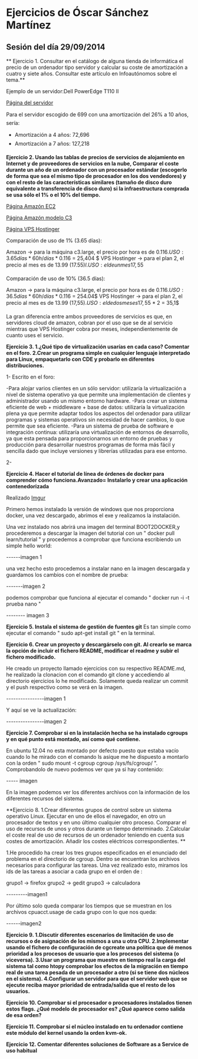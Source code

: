 # Ejercicios de Óscar Sánchez Martínez #
## Sesión del día 29/09/2014 ##

** Ejercicio 1.
Consultar en el catálogo de alguna tienda de informática el precio de un 
ordenador tipo servidor y calcular su coste de amortización a cuatro y siete años. Consultar este artículo
 en Infoautónomos sobre el tema.**

Ejemplo de un servidor:Dell PowerEdge T110 II

[Página del servidor](http://www.dell.com/es/empresas/p/poweredge-t110-2/fs)

Para el servidor escogido de 699 con una amortización del 26% a 10 años, sería:

* Amortización a 4 años: 72,696
* Amortización a 7 años: 127,218

**Ejercicio 2.
Usando las tablas de precios de servicios de alojamiento en Internet y de 
proveedores de servicios en la nube, Comparar el coste durante un año de 
un ordenador con un procesador estándar (escogerlo de forma que sea el mismo 
tipo de procesador en los dos vendedores) y con el resto de las características 
similares (tamaño de disco duro equivalente a transferencia de disco duro) 
si la infraestructura comprada se usa sólo el 1% o el 10% del tiempo.**

[Página Amazón EC2](http://aws.amazon.com/es/ec2/purchasing-options/dedicated-instances/)

[Página Amazón modelo C3](http://aws.amazon.com/es/ec2/instance-types/)

[Página VPS Hostinger](http://www.hostinger.es/hosting-vps)

Comparación de uso de 1% (3.65 días):

Amazon -> para la máquina c3.large, el precio por hora es de 0.116$.
	  USO: 3.65 días * 60h/días * 0.116$ = 25,404 $
VPS Hostinger -> para el plan 2, el precio al mes es de 13.99 (17.55$)l.
	  USO: el de un mes 17,55$

Comparación de uso de 10% (36.5 días):

Amazon -> para la máquina c3.large, el precio por hora es de 0.116$.
	  USO: 36.5 días * 60h/días * 0.116$ = 254.04$
VPS Hostinger -> para el plan 2, el precio al mes es de 13.99 (17,55$).
	  USO: el de dos meses 17,55$ * 2 = 35,1$

La gran diferencia entre ambos proveedores de servicios es que, en servidores 
cloud de amazon, cobran por el uso que se de al servicio mientras que 
VPS Hostinger cobra por meses, independientemente de cuanto uses el servicio.

**Ejercicio 3.
1.¿Qué tipo de virtualización usarías en cada caso? Comentar en el foro.
2.Crear un programa simple en cualquier lenguaje interpretado para Linux,
 empaquetarlo con CDE y probarlo en diferentes distribuciones.**

1- Escrito en el foro:

-Para alojar varios clientes en un sólo servidor: utilizaría la virtualización a nivel de sistema operativo ya que permite una implementación de clientes y administrador usando un mismo entorno hardware.
-Para crear un sistema eficiente de web + middleware + base de datos: utilizaría la virtualización plena ya que permite adaptar todos los aspectos del ordenador para utilizar programas y sistemas operativos sin necesidad de hacer cambios, lo que permite que sea eficiente.
-Para un sistema de prueba de software e integración continua: utilizaría una virtualización de entornos de desarrollo, ya que esta pensada para proporcionarnos un entorno de pruebas y producción para desarrollar nuestros programas de forma más fácil y sencilla dado que incluye versiones y librerías utilizadas para ese entorno.

2-

**Ejercicio 4.
Hacer el tutorial de línea de órdenes de docker para comprender cómo funciona.Avanzado= Instalarlo y crear una aplicación contenedorizada**

Realizado
[Imgur](http://i.imgur.com/XYu94sm.jpg)

Primero hemos instalado la versión de windows que nos proporciona docker, una vez descargado, abrimos el exe y realizamos la instalación.

Una vez instalado nos abrirá una imagen del terminal BOOT2DOCKER,y procederemos a descargar la imagen del tutorial con un " docker pull learn/tutorial " y procedemos a comprobar que funciona escribiendo un simple hello world:

------imagen 1

una vez hecho esto procedemos a instalar nano en la imagen descargada y guardamos los cambios con el nombre de prueba:

-------imagen 2

podemos comprobar que funciona al ejecutar el comando " docker run -i -t prueba nano "

-------- imagen 3

**Ejercicio 5.
Instala el sistema de gestión de fuentes git**
Es tan simple como ejecutar el comando " sudo apt-get install git " en la terminal.

**Ejercicio 6.
Crear un proyecto y descargárselo con git. Al crearlo se marca la opción de incluir el fichero README, modificar el readme y subir el fichero modificado.**

He creado un proyecto llamado ejercicios con su respectivo README.md, he realizado la clonacion con el comando git clone y accediendo al directorio ejercicios lo he modificado. Solamente queda realizar un commit y el push respectivo como se verá en la imagen.

----------------imagen 1

Y aquí se ve la actualización:

----------------imagen 2

**Ejercicio 7.
Comprobar si en la instalación hecha se ha instalado cgroups y en qué punto está montado, así como qué contiene.**

 En ubuntu 12.04 no esta montado por defecto puesto que estaba vacío cuando lo he mirado con el comando ls asique me he dispuesto a montarlo con la orden " sudo mount -t cgroup cgroup /sys/fs/cgroup/ ".
Comprobandolo de nuevo podemos ver que ya si hay contenido:

----- imagen

En la imagen podemos ver los diferentes archivos con la información de los diferentes recursos del sistema.

**Ejercicio 8.
1.Crear diferentes grupos de control sobre un sistema operativo Linux. Ejecutar en uno de ellos el navegador, en otro un procesador de textos y en uno último cualquier otro proceso. Comparar el uso de recursos de unos y otros durante un tiempo determinado.
2.Calcular el coste real de uso de recursos de un ordenador teniendo en cuenta sus costes de amortización. Añadir los costes eléctricos correspondientes.
**

1.He procedido ha crear los tres grupos especificados en el enunciado del problema en el directorio de cgroup. Dentro se encuentran los archivos necesarios para configurar las tareas. Una vez realizado esto, miramos los ids de las tareas a asociar a cada grupo en el orden de :

grupo1 -> firefox
grupo2 -> gedit
grupo3 -> calculadora

---------imagen1

Por último solo queda comparar los tiempos que se muestran en los archivos cpuacct.usage de cada grupo con lo que nos queda:

------imagen2


**Ejercicio 9.
1.Discutir diferentes escenarios de limitación de uso de recursos o de asignación de los mismos a una u otra CPU.
2.Implementar usando el fichero de configuración de cgcreate una política que dé menos prioridad a los procesos de usuario que a los procesos del sistema (o viceversa).
3.Usar un programa que muestre en tiempo real la carga del sistema tal como htopy comprobar los efectos de la migración en tiempo real de una tarea pesada de un procesador a otro (si se tiene dos núcleos en el sistema).
4.Configurar un servidor para que el servidor web que se ejecute reciba mayor prioridad de entrada/salida que el resto de los usuarios.**


**Ejercicio 10.
Comprobar si el procesador o procesadores instalados tienen estos flags. ¿Qué modelo de procesador es? ¿Qué aparece como salida de esa orden?**

**Ejercicio 11.
Comprobar si el núcleo instalado en tu ordenador contiene este módulo del kernel usando la orden kvm-ok.**

**Ejercicio 12.
Comentar diferentes soluciones de Software as a Service de uso habitual**


